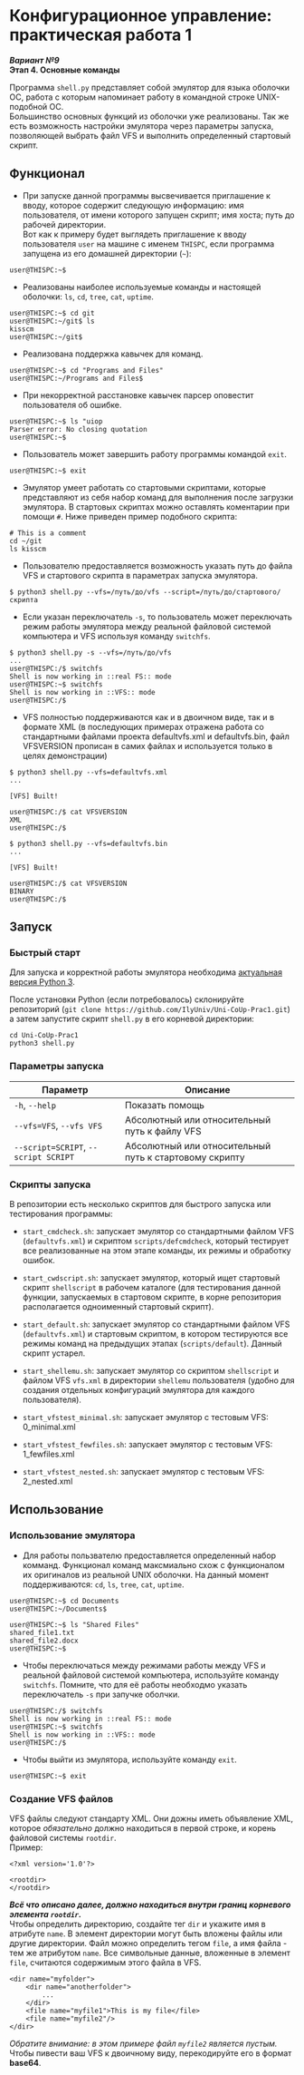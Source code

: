 # Конфигурационное управление: практическая работа 1
***Вариант №9***<br/>
**Этап 4. Основные команды**

Программа `shell.py` представляет собой эмулятор для языка оболочки ОС, работа с которым напоминает работу в командной строке UNIX-подобной ОС.<br/>
Большинство основных функций из оболочки уже реализованы. Так же есть возможность настройки эмулятора через параметры запуска, позволяющей выбрать файл VFS и выполнить определенный стартовый скрипт.<br/>

## Функционал

- При запуске данной программы высвечивается приглашение к вводу, которое содержит следующую информацию: имя пользователя, от имени которого запущен скрипт; имя хоста; путь до рабочей директории.<br/>
Вот как к примеру будет выглядеть приглашение к вводу пользователя `user` на машине с именем `THISPC`, если программа запущена из его домашней директории (`~`):
```
user@THISPC:~$
```

- Реализованы наиболее используемые команды и настоящей оболочки: `ls`, `cd`, `tree`, `cat`, `uptime`.
```
user@THISPC:~$ cd git
user@THISPC:~/git$ ls
kisscm
user@THISPC:~/git$
```

- Реализована поддержка кавычек для команд.
```
user@THISPC:~$ cd "Programs and Files"
user@THISPC:~/Programs and Files$
```

- При некорректной расстановке кавычек парсер оповестит пользователя об ошибке.
```
user@THISPC:~$ ls "uiop
Parser error: No closing quotation
user@THISPC:~$
```

- Пользователь может завершить работу программы командой `exit`.
```
user@THISPC:~$ exit
```

- Эмулятор умеет работать со стартовыми скриптами, которые представляют из себя набор команд для выполнения после загрузки эмулятора. В стартовых скриптах можно оставлять коментарии при помощи `#`. Ниже приведен пример подобного скрипта:
```
# This is a comment
cd ~/git
ls kisscm
```

- Пользователю предоставляется возможность указать путь до файла VFS и стартового скрипта в параметрах запуска эмулятора.
```
$ python3 shell.py --vfs=/путь/до/vfs --script=/путь/до/стартового/скрипта
```

- Если указан переключатель `-s`, то пользователь может переключать режим работы эмулятора между реальной файловой системой компьютера и VFS используя команду `switchfs`.
```
$ python3 shell.py -s --vfs=/путь/до/vfs
...
user@THISPC:/$ switchfs
Shell is now working in ::real FS:: mode
user@THISPC:~$ switchfs
Shell is now working in ::VFS:: mode
user@THISPC:/$
```

- VFS полностью поддерживаются как и в двоичном виде, так и в формате XML (в последующих примерах отражена работа со стандартными файлами проекта defaultvfs.xml и defaultvfs.bin, файл VFSVERSION прописан в самих файлах и используется только в целях демонстрации)
```
$ python3 shell.py --vfs=defaultvfs.xml
...

[VFS] Built!

user@THISPC:/$ cat VFSVERSION
XML
user@THISPC:/$
```
```
$ python3 shell.py --vfs=defaultvfs.bin
...

[VFS] Built!

user@THISPC:/$ cat VFSVERSION
BINARY
user@THISPC:/$
```

## Запуск

### Быстрый старт

Для запуска и корректной работы эмулятора необходима <a href='https://www.python.org/downloads/'>актуальная версия Python 3</a>.

После установки Python (если потребовалось) склонируйте репозиторий (`git clone https://github.com/IlyUniv/Uni-CoUp-Prac1.git`) а затем запустите скрипт `shell.py` в его корневой директории:
```
cd Uni-CoUp-Prac1
python3 shell.py
```

### Параметры запуска

| Параметр | Описание |
| --- | --- |
| `-h`, `--help` | Показать помощь |
| `--vfs=VFS`, `--vfs VFS` | Абсолютный или относительный путь к файлу VFS |
| `--script=SCRIPT`, `--script SCRIPT` | Абсолютный или относительный путь к стартовому скрипту |

###  Скрипты запуска

В репозитории есть несколько скриптов для быстрого запуска или тестирования программы:

- `start_cmdcheck.sh`: запускает эмулятор со стандартными файлом VFS (`defaultvfs.xml`) и скриптом `scripts/defcmdcheck`, который тестирует все реализованные на этом этапе команды, их режимы и обработку ошибок. 

- `start_cwdscript.sh`: запускает эмулятор, который ищет стартовый скрипт `shellscript` в рабочем каталоге (для тестирования данной функции, запускаемых в стартовом скрипте, в корне репозитория располагается одноименный стартовый скрипт).

- `start_default.sh`: запускает эмулятор со стандартными файлом VFS (`defaultvfs.xml`) и стартовым скриптом, в котором тестируются все режимы команд на предыдущих этапах (`scripts/default`). Данный скрипт устарел.

- `start_shellemu.sh`: запускает эмулятор со скриптом `shellscript` и файлом VFS `vfs.xml` в директории `shellemu` пользователя (удобно для создания отдельных конфигураций эмулятора для каждого пользователя).

- `start_vfstest_minimal.sh`: запускает эмулятор с тестовым VFS: 0_minimal.xml
- `start_vfstest_fewfiles.sh`: запускает эмулятор с тестовым VFS: 1_fewfiles.xml
- `start_vfstest_nested.sh`: запускает эмулятор с тестовым VFS: 2_nested.xml

## Использование

### Использование эмулятора

- Для работы пользвателю предоставляется определенный набор комманд. Функционал команд максмиально схож с функционалом их оригиналов из реальной UNIX оболочки. На данный момент поддерживаются: `cd`, `ls`, `tree`, `cat`, `uptime`.
```
user@THISPC:~$ cd Documents
user@THISPC:~/Documents$
```
```
user@THISPC:~$ ls "Shared Files"
shared_file1.txt
shared_file2.docx
user@THISPC:~$
```

- Чтобы переключаться между режимами работы между VFS и реальной файловой системой компьютера, используйте команду `switchfs`. Помните, что для её работы необходмо указать переключатель `-s` при запучке оболчки.
```
user@THISPC:/$ switchfs
Shell is now working in ::real FS:: mode
user@THISPC:~$ switchfs
Shell is now working in ::VFS:: mode
user@THISPC:/$
```

- Чтобы выйти из эмулятора, используйте команду `exit`.
```
user@THISPC:~$ exit
```

### Создание VFS файлов

VFS файлы следуют стандарту XML. Они дожны иметь объявление XML, которое *обязательно* должно находиться в первой строке, и корень файловой системы `rootdir`.<br/>
Пример:
```
<?xml version='1.0'?>

<rootdir>
</rootdir>
```
***Всё что описано далее, должно находиться внутри границ корневого элемента `rootdir`.***<br/>
Чтобы определить директорию, создайте тег `dir` и укажите имя в атрибуте `name`. В элемент директории могут быть вложены файлы или другие директории. Файл можно определить тегом `file`, а имя файла - тем же атрибутом `name`. Все символьные данные, вложенные в элемент `file`, считаются содержимым этого файла в VFS.
```
<dir name="myfolder">
    <dir name="anotherfolder">
        ...
    </dir>
    <file name="myfile1">This is my file</file>
    <file name="myfile2"/>
</dir>
```
*Обратите внимание: в этом примере файл `myfile2` является пустым.*<br/>
Чтобы пивести ваш VFS к двоичному виду, перекодируйте его в формат **base64**.